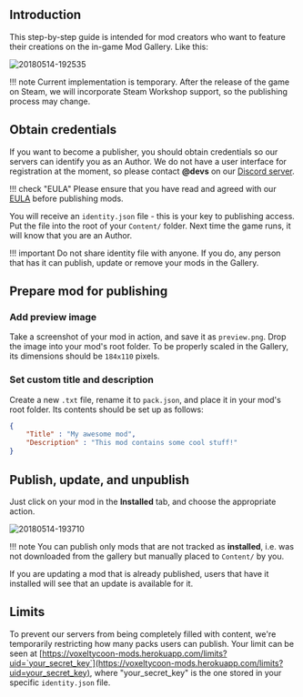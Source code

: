## Introduction

This step-by-step guide is intended for mod creators who want to feature their creations on the in-game Mod Gallery. Like this:

![20180514-192535](https://user-images.githubusercontent.com/1748681/78776106-042ce200-79a0-11ea-8131-852ba1d15bcc.png)

!!! note
    Current implementation is temporary. After the release of the game on Steam, we will incorporate Steam Workshop support, so the publishing process may change.

## Obtain credentials

If you want to become a publisher, you should obtain credentials so our servers can identify you as an Author. We do not have a user interface for registration at the moment, so please contact **@devs** on our [Discord server](//discord.gg/64KPWd5).

!!! check "EULA"
    Please ensure that you have read and agreed with our [EULA](//voxeltycoon.xyz/eula) before publishing mods.

You will receive an `identity.json` file - this is your key to publishing access. Put the file into the root of your `Content/` folder. Next time the game runs, it will know that you are an Author.

!!! important
    Do not share identity file with anyone. If you do, any person that has it can publish, update or remove your mods in the Gallery.

## Prepare mod for publishing

### Add preview image

Take a screenshot of your mod in action, and save it as `preview.png`. Drop the image into your mod's root folder. To be properly scaled in the Gallery, its dimensions should be `184х110` pixels.

### Set custom title and description

Create a new `.txt` file, rename it to `pack.json`, and place it in your mod's root folder. Its contents should be set up as follows:

```json
{
    "Title" : "My awesome mod",
    "Description" : "This mod contains some cool stuff!"
}
```

## Publish, update, and unpublish

Just click on your mod in the **Installed** tab, and choose the appropriate action.

![20180514-193710](https://user-images.githubusercontent.com/1748681/78776110-04c57880-79a0-11ea-87cc-67dcc39c14f6.png)

!!! note
    You can publish only mods that are not tracked as **installed**, i.e. was not downloaded from the gallery but manually placed to `Content/` by you.

If you are updating a mod that is already published, users that have it installed will see that an update is available for it.

## Limits

To prevent our servers from being completely filled with content, we're temporarily restricting how many packs users can publish. Your limit can be seen at  [https://voxeltycoon-mods.herokuapp.com/limits?uid=`your_secret_key`](https://voxeltycoon-mods.herokuapp.com/limits?uid=your_secret_key), where "your_secret_key" is the one stored in your specific `identity.json` file.